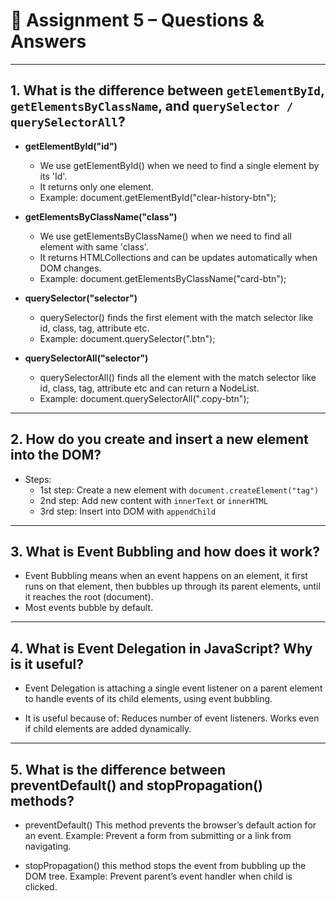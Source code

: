 # 📘 Assignment 5 – Questions & Answers

---

## 1. What is the difference between `getElementById`, `getElementsByClassName`, and `querySelector / querySelectorAll`?

- **getElementById("id")**

  - We use getElementById() when we need to find a single element by its 'Id'.
  - It returns only one element.
  - Example:
    document.getElementById("clear-history-btn");

- **getElementsByClassName("class")**

  - We use getElementsByClassName() when we need to find all element with same 'class'.
  - It returns HTMLCollections and can be updates automatically when DOM changes.
  - Example:
    document.getElementsByClassName("card-btn");

- **querySelector("selector")**

  - querySelector() finds the first element with the match selector like id, class, tag, attribute etc.
  - Example:
    document.querySelector(".btn");

- **querySelectorAll("selector")**

  - querySelectorAll() finds all the element with the match selector like id, class, tag, attribute etc and can return a NodeList.
  - Example:
    document.querySelectorAll(".copy-btn");

---

## 2. How do you create and insert a new element into the DOM?

- Steps:
  - 1st step: Create a new element with `document.createElement("tag")`
  - 2nd step: Add new content with `innerText` or `innerHTML`
  - 3rd step: Insert into DOM with `appendChild`

---

## 3. What is Event Bubbling and how does it work?

- Event Bubbling means when an event happens on an element, it first runs on that element, then bubbles up through its parent elements, until it reaches the root (document).
- Most events bubble by default.

---

## 4. What is Event Delegation in JavaScript? Why is it useful?

- Event Delegation is attaching a single event listener on a parent element to handle events of its child elements, using event bubbling.

- It is useful because of:
  Reduces number of event listeners.
  Works even if child elements are added dynamically.

---

## 5. What is the difference between preventDefault() and stopPropagation() methods?

- preventDefault()
  This method prevents the browser’s default action for an event.
  Example: Prevent a form from submitting or a link from navigating.

- stopPropagation()
  this method stops the event from bubbling up the DOM tree.
  Example: Prevent parent’s event handler when child is clicked.
